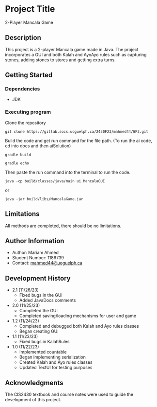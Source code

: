 # Project Title

2-Player Mancala Game

## Description

This project is a 2-player Mancala game made in Java. The project incorporates a GUI and both Kalah and AyoAyo rules such as capturing stones, adding stones to stores and getting extra turns. 

## Getting Started

### Dependencies

* JDK

### Executing program

Clone the repository
```
git clone https://gitlab.socs.uoguelph.ca/2430F23/mahmed44/GP3.git
```

Build the code and get run command for the file path. (To run the ai code, cd into docs and then aiSolution)
```
gradle build

gradle echo
```
Then paste the run command into the terminal to run the code.

```
java -cp build/classes/java/main ui.MancalaGUI
```
or
```
java -jar build/libs/MancalaGame.jar
```

## Limitations
All methods are completed, there should be no limitations.

## Author Information

* Author: Mariam Ahmed
* Student Number: 1186739
* Contact: mahmed44@uoguelph.ca

## Development History
* 2.1 (11/26/23)
    * Fixed bugs in the GUI
    * Added JavaDocs comments
* 2.0 (11/25/23)
    * Completed the GUI
    * Completed saving/loading mechanisms for user and game
* 1.2 (11/24/23)
    * Completed and debugged both Kalah and Ayo rules classes
    * Began creating GUI
* 1.1 (11/23/23)
    * Fixed bugs in KalahRules
* 1.0 (11/22/23)
    * Implemented countable
    * Began implementing serialization
    * Created Kalah and Ayo rules classes
    * Updated TextUI for testing purposes

## Acknowledgments
The CIS2430 textbook and course notes were used to guide the development of this project.
